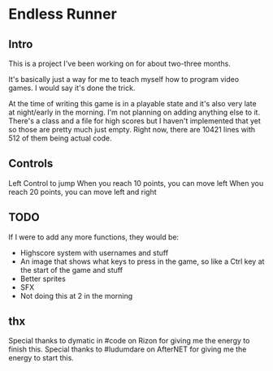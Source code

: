 # Endless Runner

## Intro
This is a project I've been working on for about two-three months.

It's basically just a way for me to teach myself how to program video games.
I would say it's done the trick.

At the time of writing this game is in a playable state and it's also very late at night/early in the morning.
I'm not planning on adding anything else to it.
There's a class and a file for high scores but I haven't implemented that yet so those are pretty much just empty.
Right now, there are 10421 lines with 512 of them being actual code.

## Controls
Left Control to jump
When you reach 10 points, you can move left
When you reach 20 points, you can move left and right

## TODO
If I were to add any more functions, they would be:
- Highscore system with usernames and stuff
- An image that shows what keys to press in the game, so like a Ctrl key at the start of the game and stuff
- Better sprites
- SFX
- Not doing this at 2 in the morning

## thx
Special thanks to dymatic in #code on Rizon for giving me the energy to finish this.
Special thanks to #ludumdare on AfterNET for giving me the energy to start this.
